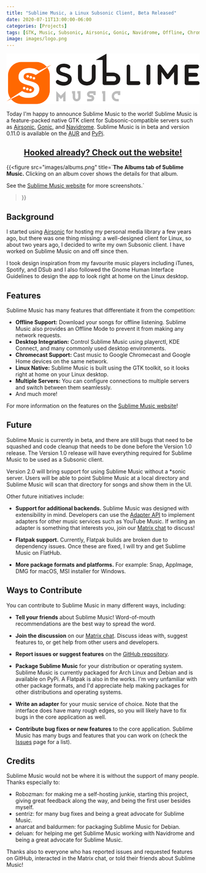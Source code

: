 ```yaml
---
title: "Sublime Music, a Linux Subsonic Client, Beta Released"
date: 2020-07-11T13:00:00-06:00
categories: [Projects]
tags: [GTK, Music, Subsonic, Airsonic, Gonic, Navidrome, Offline, Chromecast, MPRIS, Linux, macOS]
image: images/logo.png
---
```


![](images/logo.png)

Today I'm happy to announce Sublime Music to the world! Sublime Music is a
feature-packed native GTK client for Subsonic-compatible servers such as
[Airsonic](https://airsonic.github.io/),
[Gonic](https://github.com/sentriz/gonic), and
[Navidrome](https://www.navidrome.org/). Sublime Music is in beta and version
0.11.0 is available on the
[AUR](https://aur.archlinux.org/packages/sublime-music/) and
[PyPi](https://pypi.org/project/sublime-music/).

<h2 style="text-align:center">
  <a href="https://sublimemusic.app" target="_blank">
    Hooked already? Check out the website!
  </a>
</h2>

{{<figure src="images/albums.png" title=`**The Albums tab of Sublime Music.**
Clicking on an album cover shows the details for that album.

See the [Sublime Music website](https://sublimemusic.app) for more screenshots.`
>}}

## Background

I started using [Airsonic](https://airsonic.github.io/) for hosting my personal
media library a few years ago, but there was one thing missing: a well-designed
client for Linux, so about two years ago, I decided to write my own Subsonic
client. I have worked on Sublime Music on and off since then.

I took design inspiration from my favourite music players including iTunes,
Spotify, and DSub and I also followed the Gnome Human Interface Guidelines to
design the app to look right at home on the Linux desktop.

## Features

Sublime Music has many features that differentiate it from the competition:

- **Offline Support:** Download your songs for offline listening. Sublime Music
  also provides an Offline Mode to prevent it from making any network requests.
- **Desktop Integration:** Control Sublime Music using playerctl, KDE Connect,
  and many commonly used desktop environments.
- **Chromecast Support:** Cast music to Google Chromecast and Google Home
  devices on the same network.
- **Linux Native:** Sublime Music is built using the GTK toolkit, so it looks
  right at home on your Linux desktop.
- **Multiple Servers:** You can configure connections to multiple servers and
  switch between them seamlessly.
- And much more!

For more information on the features on the
[Sublime Music website](https://sublimemusic.app/#features)!

## Future

Sublime Music is currently in beta, and there are still bugs that need to be
squashed and code cleanup that needs to be done before the Version 1.0 release.
The Version 1.0 release will have everything required for Sublime Music to be
used as a Subsonic client.

Version 2.0 will bring support for using Sublime Music without a \*sonic server.
Users will be able to point Sublime Music at a local directory and Sublime Music
will scan that directory for songs and show them in the UI.

Other future initiatives include:

- **Support for additional backends.** Sublime Music was designed with
  extensibility in mind. Developers can use the
  [Adapter API](https://sublime-music.gitlab.io/sublime-music/adapter-api.html)
  to implement adapters for other music services such as YouTube Music. If
  writing an adapter is something that interests you, join our
  [Matrix chat](https://matrix.to/#/!veTDkgvBExJGKIBYlU:matrix.org) to discuss!

- **Flatpak support.** Currently, Flatpak builds are broken due to dependency
  issues. Once these are fixed, I will try and get Sublime Music on FlatHub.

- **More package formats and platforms.** For example: Snap, AppImage, DMG for
  macOS, MSI installer for Windows.

## Ways to Contribute

You can contribute to Sublime Music in many different ways, including:

- **Tell your friends** about Sublime Music! Word-of-mouth recommendations are
  the best way to spread the word.

- **Join the discussion** on our
  [Matrix chat](https://matrix.to/#/!veTDkgvBExJGKIBYlU:matrix.org). Discuss
  ideas with, suggest features to, or get help from other users and developers.

- **Report issues or suggest features** on the
  [GitHub repository](https://github.com/sublime-music/sublime-music/issues).

- **Package Sublime Music** for your distribution or operating system. Sublime
  Music is currently packaged for Arch Linux and Debian and is available on
  PyPi. A Flatpak is also in the works. I'm very unfamiliar with other package
  formats, and I'd appreciate help making packages for other distributions and
  operating systems.

- **Write an adapter** for your music service of choice. Note that the interface
  does have many rough edges, so you will likely have to fix bugs in the core
  application as well.

- **Contribute bug fixes or new features** to the core application. Sublime
  Music has many bugs and features that you can work on (check the
  [Issues](https://github.com/sublime-music/sublime-music/issues) page for a
  list).

## Credits

Sublime Music would not be where it is without the support of many people.
Thanks especially to:

- Robozman: for making me a self-hosting junkie, starting this project, giving
  great feedback along the way, and being the first user besides myself.
- sentriz: for many bug fixes and being a great advocate for Sublime Music.
- anarcat and baldurmen: for packaging Sublime Music for Debian.
- deluan: for helping me get Sublime Music working with Navidrome and being a
  great advocate for Sublime Music.

Thanks also to everyone who has reported issues and requested features on
GitHub, interacted in the Matrix chat, or told their friends about Sublime
Music!
